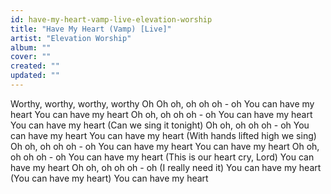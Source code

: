 ```yaml
---
id: have-my-heart-vamp-live-elevation-worship
title: "Have My Heart (Vamp) [Live]"
artist: "Elevation Worship"
album: ""
cover: ""
created: ""
updated: ""
---
```


Worthy, worthy, worthy, worthy
Oh
Oh oh, oh oh oh - oh
You can have my heart
You can have my heart
Oh oh, oh oh oh - oh
You can have my heart
You can have my heart
(Can we sing it tonight)
Oh oh, oh oh oh - oh
You can have my heart
You can have my heart
(With hands lifted high we sing)
Oh oh, oh oh oh - oh
You can have my heart
You can have my heart
Oh oh, oh oh oh - oh
You can have my heart  (This is our heart cry, Lord)
You can have my heart
Oh oh, oh oh oh - oh (I really need it)
You can have my heart (You can have my heart)
You can have my heart